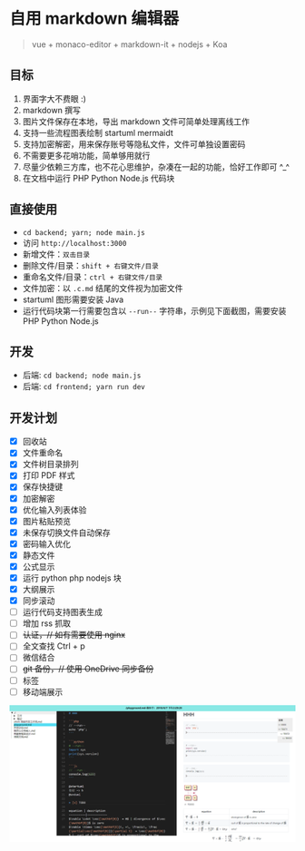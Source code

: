 # 自用 markdown 编辑器
>vue + monaco-editor + markdown-it + nodejs + Koa

## 目标
1. 界面字大不费眼 :)
1. markdown 撰写
2. 图片文件保存在本地，导出 markdown 文件可简单处理离线工作
3. 支持一些流程图表绘制 startuml mermaidt
3. 支持加密解密，用来保存账号等隐私文件，文件可单独设置密码
4. 不需要更多花哨功能，简单够用就行
5. 尽量少依赖三方库，也不花心思维护，杂凑在一起的功能，恰好工作即可 ^_^
6. 在文档中运行 PHP Python Node.js 代码块

## 直接使用
+ `cd backend; yarn; node main.js`
+ 访问 `http://localhost:3000`
+ 新增文件：`双击目录`
+ 删除文件/目录：`shift + 右键文件/目录`
+ 重命名文件/目录：`ctrl + 右键文件/目录`
+ 文件加密：以 `.c.md` 结尾的文件视为加密文件
+ startuml 图形需要安装 Java
+ 运行代码块第一行需要包含以 `--run--` 字符串，示例见下面截图，需要安装 PHP Python Node.js

## 开发
+ 后端: `cd backend; node main.js`
+ 后端: `cd frontend; yarn run dev`

## 开发计划

+ [x] 回收站
+ [x] 文件重命名
+ [x] 文件树目录排列
+ [x] 打印 PDF 样式
+ [x] 保存快捷键
+ [x] 加密解密
+ [x] 优化输入列表体验
+ [x] 图片粘贴预览
+ [x] 未保存切换文件自动保存
+ [x] 密码输入优化
+ [x] 静态文件
+ [x] 公式显示
+ [x] 运行 python php nodejs 块
+ [x] 大纲展示
+ [x] 同步滚动
+ [ ] 运行代码支持图表生成
+ [ ] 增加 rss 抓取
+ [ ] ~~认证，// 如有需要使用 nginx~~
+ [ ] 全文查找 Ctrl + p
+ [ ] 微信结合
+ [ ] ~~git 备份，// 使用 OneDrive 同步备份~~
+ [ ] 标签
+ [ ] 移动端展示

![截图](./screenshot.png)
